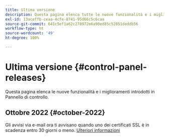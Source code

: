 ```yaml
---
title: Ultima versione
description: Questa pagina elenca tutte le nuove funzionalità e i miglioramenti introdotti in Pannello di controllo
exl-id: 13aceffb-ceaa-4cfe-8741-95d66c5c6caa
source-git-commit: 641c5ef1a62c278972e6a90ed85c52851deddb56
workflow-type: ht
source-wordcount: '49'
ht-degree: 100%

---
```


# Ultima versione {#control-panel-releases}

Questa pagina elenca le nuove funzionalità e i miglioramenti introdotti in Pannello di controllo.

## Ottobre 2022 {#october-2022}

Gli avvisi via e-mail ora ti avvisano quando uno dei certificati SSL è in scadenza entro 30 giorni o meno. [Ulteriori informazioni](../performance-monitoring/using/email-alerting.md)
